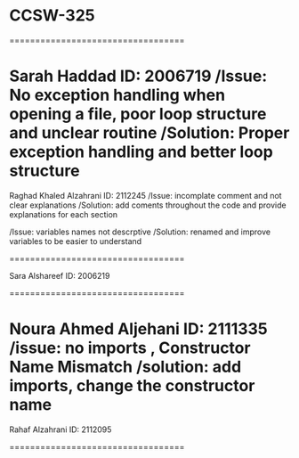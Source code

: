 # CCSW-325

==================================

Sarah Haddad 
ID: 2006719
/Issue: No exception handling when opening a file, poor loop structure and unclear routine
/Solution: Proper exception handling and better loop structure
==================================

Raghad Khaled Alzahrani
ID: 2112245
/Issue: incomplate comment and not clear explanations
/Solution: add coments throughout the code and provide explanations for each section

/Issue: variables names not  descrptive 
/Solution: renamed and improve variables to be easier to understand

==================================

Sara Alshareef
ID: 2006219

==================================

Noura Ahmed Aljehani
ID: 2111335
/issue: no imports , Constructor Name Mismatch
/solution: add imports, change the constructor name
==================================

Rahaf Alzahrani 
ID: 2112095

==================================
